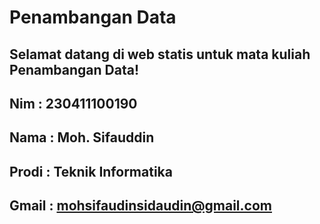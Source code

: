 # Penambangan Data

## Selamat datang di web statis untuk mata kuliah Penambangan Data!


## Nim : 230411100190
## Nama : Moh. Sifauddin
## Prodi : Teknik Informatika
## Gmail : mohsifaudinsidaudin@gmail.com

<!--```{tableofcontents}-->
<!--```-->